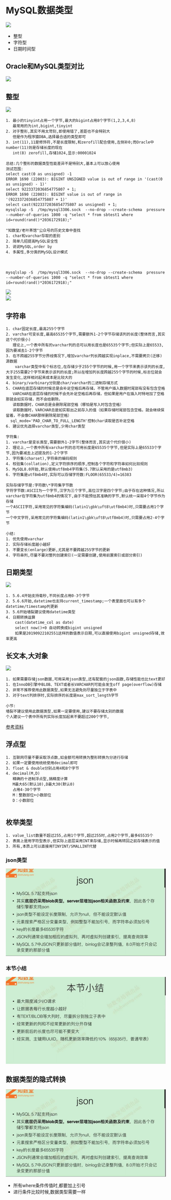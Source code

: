 # MySQL数据类型
![](images/4/1.jpg)   
- 整型
- 字符型
- 日期时间型
## Oracle和MySQL类型对比
![](images/4/2.jpg)   

## 整型
![](images/4/3.jpg)   
```
1. 最小的tinyint占用一个字节,最大的bigint占用8个字节(1,2,3,4,8)
   最常用的为int,bigint,tinyint
2. 对于整形,其实不用太苛刻,即使用错了,差距也不会特别大
   但是作为程序猿DBA,选择最合适的类型即可
3. int(11),11是修饰符,不是长度限制,和zerofill配合使用,左侧补0;而Oracle中number(11)则是存储长度的现在
   int(8) zerofill,存储1024,显示:00001024

总结:几个整形的数据类型性能差异不是特别大,基本上可以放心使用  
测试范围:
select cast(0 as unsigned) -1 
ERROR 1690 (22003): BIGINT UNSIGNED value is out of range in '(cast(0 as unsigned) - 1)'
select 9223372036854775807 + 1;
ERROR 1690 (22003): BIGINT value is out of range in '(9223372036854775807 + 1)'
select cast(9223372036854775807 as unsigned) + 1;
mysqlslap -S  /tmp/mysql3306.sock  --no-drop --create-schema  pressure --number-of-queries 1000 -q "select * from sbtest1 where id=round(rand()*2036172918);"

"知数堂/老叶茶馆"公众号的历史文章中查找
1. char和varchar存取的差别
2. 简单几招提高MySQL安全性
3. 说说MySQL,order by
4. 多属性,多分类的MySQL设计模式
   
   
   
mysqlslap -S  /tmp/mysql3306.sock  --no-drop --create-schema  pressure --number-of-queries 1000 -q "select * from sbtest1 where id=round(rand()*2036172918);"
```
![](images/4/4.jpg)    
![](images/4/5.jpg)  
## 字符串

```
1. char固定长度,最高255个字节
2. varchar可变长度,最高65535个字节,需要额外1-2个字节存储该列的长度(整体而言,其实这个代价很小)
   理论上,一个表中所有的varchar列的总可以用长度也是65535个字节;但实际上是65533,因为要减去1-2个字节
3. 在不跨越255字节分界线情况下,增加varchar列长跨越实现inplace,不需要拷贝(迁移)源数据
	varchar类型中有个标志位,在存储少于255个字节的时候,用一个字节来表示该列的长度,大于255需要2个字节来表示该列的长度;所以在增加列长度跨越255个字节的时候,标志位就会发生变化,这样相对起来成本是比较大的
4. binary/varbinary分别是char/varchar的二进制存储方式
5. CHAR在底层存储的时候总是会补足空格后再存储，不管用户插入数据时尾部有没有包含空格
   VARCHAR在底层存储的时候不会先补足空格后再存储，但如果是用户在插入时特地加了空格那就会如实存储，而不会给删除。
   读取数据时，CHAR总是会删除尾部空格（哪怕是写入时包含空格）
   读取数据时，VARCHAR总是如实取出之前存入的值（如果存储时尾部包含空格，就会继续保留着，不会像CHAR那样删除尾部空格）
  sql_mode='PAD_CHAR_TO_FULL_LENGTH'控制char读取是否补足空格
6. 建议优先选择varchar类型,少用char类型

字符集:
1. varchar是变长类型,需要额外1-2字节(整体而言,其实这个代价很小)
2. 理论上,一个表中所有varchar列的总可用长度是65535个字节,但是实际上是65533个字节,因为要减去上述提及的1-2个字节
3. 字符集(charset),字符串的编码规则
4. 校验集(collation),定义字符排序的顺序,控制各个字符和字符串如何比较规则
5. MySQL8.0开始,默认使用utf8mb4字符集(5.7默认采用的是utf8mb3)
6. 字符集是utf8mb4时,实际可以存储字符数:FLOOR(65533/4)=16383

实际存储字节是:字符数\*字符集字节数
字符字节数:ASCII为一个字节,汉字为三个字节,高位汉字是四个字节;由于存在这种情况,所以varchar在字符集为utf8mb4的情况下,由于不能预估其准确的字节,默认统一采取4个字节作为存储
一个ASCII字符,采用常见的字符集编码(latin1\gbk\uft8\utf8mb4)时,只需要占用1个字节
一个中文字符,采用常见的字符集编码(latin1\gbk\uft8\utf8mb4)时,只需要占用2-4个字节

小结:
1. 优先使用varchar
2. 实际存储长度越小越好
3. 不要变长(enlarge)更新,尤其是不要跨越255字节的更新
4. 字符串列,尽量不要对整列创建索引(一定需要创建,使用前置索引或部分索引)

```

## 日期类型
![](images/4/6.jpg)  
```
1. 5.6.4开始支持毫秒,不同长度占用0-3个字节
2. 5.6.6开始,datetime也支持current_timestamp;一个表里面也可以有多个datetime/timestamp列更新
3. 5.6开始墙裂建议使用datetime类型
4. 日期转换运算
	cast(datetime_col as date)
	select now()+0 自动转换成bigint unsigned
	如果是20190922102551这样的数值表示日期,可以直接使用bigint unsigned存储,效率更高

```

## 长文本,大对象
![](images/4/7.jpg)  
```
1. 如果需要存储json数据,可用采用json类型,还有配套的json函数,存储性能也比text更好
1. 在InnoDB引擎中BLOB、TEXT或者长VARCHAR列可能会发生off page(overflow)存储
2. 非常不推荐使用此数据类型,如果无法避免则尽量独立于字表中
3. 对于text列排序时,实际排序的长度是max_sort_length字节

小节:
墙裂不建议使用此数据类型,如果一定要使用,建议不要存储太别的数据
个人建议一个表中所有列实际长度加起来不要超过200个字节,

```
[参考资料](https://imysql.com/2014/09/28/mysql-optimization-case-blob-stored-in-innodb-optimization.shtml)


## 浮点型
```
1. 互联网尽量不要采取浮点数,如金额可用转换为整形转换为分进行存储
2. 如果一定要使用统统使用decimal即可
3. float & double分别占用4和8个字节
4. decimal(M,D)
   精确的十进制浮点型,搞精度计算
   M最大65(默认10),D最大30(默认0)
   占用4-30个字节
   M：整数部位+小数部位
   D：小数部位


```

## 枚举类型
```
1. value_list数量不超过255,占用1个字节,超过255时,占用2个字节,最多65535个
2. 表面上是用字符型表示,但实际上底层采用INT来存储,显示时候再转回之前存储表示的值
3. 所有,本质上可以直接用TINYINT/SMALLINT代替

```

### json类型
![](images/4/10.jpg)   


### 本节小结

![](images/4/11.jpg)  



## 数据类型的隐式转换

![](images/4/10.jpg)   

- 所有where条件传值时,都要加上引号
- 进行条件比较时候,数据类型需要一样 